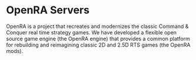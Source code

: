 # OpenRA Servers

OpenRA is a project that recreates and modernizes the classic Command & Conquer real time strategy games.
We have developed a flexible open source game engine (the OpenRA engine) that provides
a common platform for rebuilding and reimagining classic 2D and 2.5D RTS games (the OpenRA mods).
